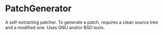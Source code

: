 PatchGenerator
==============

A self-extracting patcher.  To generate a patch, requires a clean source tree and a modified one.  Uses GNU and/or BSD tools.
